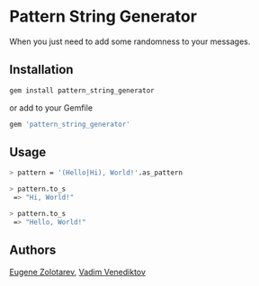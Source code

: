# Pattern String Generator

When you just need to add some randomness to your messages.

## Installation

``` sh
gem install pattern_string_generator
```

or add to your Gemfile

``` rb
gem 'pattern_string_generator'
```

## Usage

``` sh
> pattern = '(Hello|Hi), World!'.as_pattern

> pattern.to_s
 => "Hi, World!"

> pattern.to_s
 => "Hello, World!"
```

## Authors

[Eugene Zolotarev](https://github.com/eugzol), [Vadim Venediktov](https://github.com/installero)
